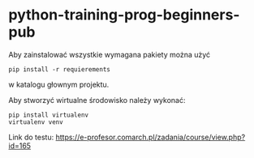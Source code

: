 # python-training-prog-beginners-pub

Aby zainstalować wszystkie wymagana pakiety można użyć
```commandline
pip install -r requierements
```
w katalogu głownym projektu.

Aby stworzyć wirtualne środowisko należy wykonać:
```commandline
pip install virtualenv
virtualenv venv
```

Link do testu: https://e-profesor.comarch.pl/zadania/course/view.php?id=165

